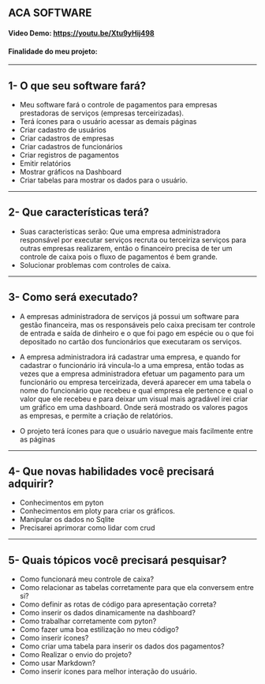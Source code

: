 ## ACA SOFTWARE
#### Video Demo:  https://youtu.be/Xtu9yHij498
#### Finalidade do meu projeto:
_____
## 1- O que seu software fará?
- Meu software fará o controle de pagamentos para empresas prestadoras de serviços (empresas terceirizadas).
- Terá ícones para o usuário acessar as demais páginas
- Criar cadastro de usuários
- Criar cadastros de empresas
- Criar cadastros de funcionários
- Criar registros de pagamentos
- Emitir relatórios
- Mostrar gráficos na Dashboard
- Criar tabelas para mostrar os dados para o usuário.

_____

## 2- Que características terá?
- Suas caracteristicas serão:
    Que uma empresa administradora responsável por executar serviços recruta ou terceiriza serviços para outras empresas realizarem, então o financeiro
    precisa de ter um controle de caixa pois o fluxo de pagamentos é bem grande.
- Solucionar problemas com controles de caixa.
_____

## 3- Como será executado?

- A empresas administradora de serviços já possui um software para gestão financeira, mas os responsáveis pelo caixa precisam ter controle de entrada e saída de dinheiro e o que foi pago em espécie ou o que foi depositado no cartão dos funcionários que executaram os serviços.

- A empresa administradora irá cadastrar uma empresa, e quando for cadastrar o funcionário irá vincula-lo a uma empresa, então todas as vezes que a empresa administradora efetuar um pagamento para um funcionário ou empresa terceirizada, deverá aparecer em uma tabela o nome do funcionário que recebeu e qual empresa ele pertence e qual o valor que ele recebeu e para deixar um visual mais agradável irei criar um gráfico em uma dashboard. Onde será mostrado os valores pagos as empresas, e permite a criação de relatórios.

- O projeto terá ícones para que o usuário navegue mais facilmente entre as páginas
_____
## 4- Que novas habilidades você precisará adquirir?
- Conhecimentos em pyton
- Conhecimentos em ploty para criar os gráficos.
- Manipular os dados no Sqlite
- Precisarei aprimorar como lidar com crud

_____


## 5- Quais tópicos você precisará pesquisar?
- Como funcionará meu controle de caixa?
- Como relacionar as tabelas corretamente para que ela conversem entre si?
- Como definir as rotas de código para apresentação correta?
- Como inserir os dados dinamicamente na dashboard?
- Como trabalhar corretamente com pyton?
- Como fazer uma boa estilização no meu código?
- Como inserir ícones?
- Como criar uma tabela para inserir os dados dos pagamentos?
- Como Realizar o envio do projeto?
- Como usar Markdown?
- Como inserir ícones para melhor interação do usuário.